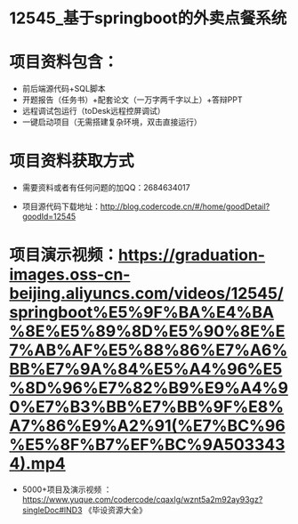 #   12545_基于springboot的外卖点餐系统

#   项目资料包含：
*    前后端源代码+SQL脚本
*    开题报告（任务书）+配套论文（一万字两千字以上）+答辩PPT
*   远程调试包运行（toDesk远程控屏调试）
*   一键启动项目（无需搭建复杂环境，双击直接运行）


#   项目资料获取方式
*   需要资料或者有任何问题的加QQ：2684634017

*   项目源代码下载地址：http://blog.codercode.cn/#/home/goodDetail?goodId=12545

#  项目演示视频：https://graduation-images.oss-cn-beijing.aliyuncs.com/videos/12545/springboot%E5%9F%BA%E4%BA%8E%E5%89%8D%E5%90%8E%E7%AB%AF%E5%88%86%E7%A6%BB%E7%9A%84%E5%A4%96%E5%8D%96%E7%82%B9%E9%A4%90%E7%B3%BB%E7%BB%9F%E8%A7%86%E9%A2%91(%E7%BC%96%E5%8F%B7%EF%BC%9A5033434).mp4

*  5000+项目及演示视频 ：https://www.yuque.com/codercode/cqaxlg/wznt5a2m92ay93gz?singleDoc#lND3 《毕设资源大全》
